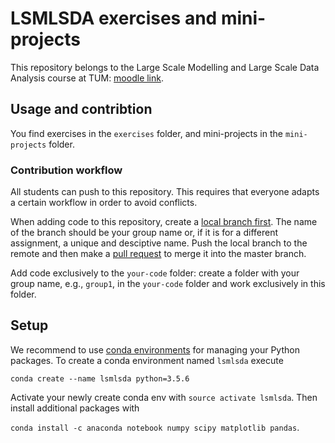 # LSMLSDA exercises and mini-projects
This repository belongs to the Large Scale Modelling and Large Scale Data Analysis course at TUM: [moodle link](https://www.moodle.tum.de/course/view.php?id=48594).

## Usage and contribtion
You find exercises in the `exercises` folder, and mini-projects in the
`mini-projects` folder.

### Contribution workflow
All students can push to this repository. This requires that everyone adapts a certain workflow in order to avoid conflicts. 

When adding code to this repository, create a [local branch first](https://git-scm.com/book/en/v2/Git-Branching-Basic-Branching-and-Merging). The name of the branch should be your group name or, if it is for a different assignment, a unique and desciptive name. Push the local branch to the remote and then make a [pull request](https://help.github.com/en/articles/about-pull-requests) to merge it into the master branch. 

Add code exclusively to the `your-code` folder: create a folder with
your group name, e.g., `group1`, in the `your-code` folder and work exclusively in this folder.

## Setup
We recommend to use [conda environments](https://conda.io/projects/conda/en/latest/user-guide/tasks/manage-environments.html) for managing your Python packages. To
create a conda environment named `lsmlsda` execute

`conda create --name lsmlsda python=3.5.6`

Activate your newly create conda env with `source activate lsmlsda`. Then install additional packages with

`conda install -c anaconda notebook numpy scipy matplotlib pandas`. 
